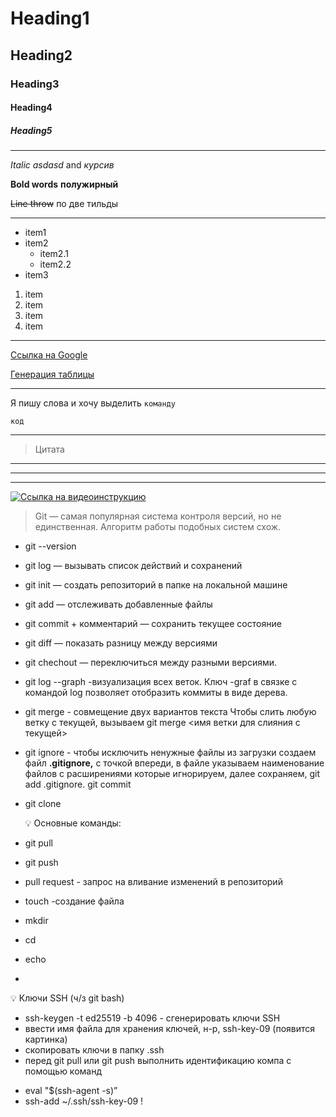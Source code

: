 # Heading1
## Heading2
### Heading3
#### Heading4
##### Heading5
_ _ _
<!-- Выделения --> 

_Italic asdasd_ and *курсив*

__Bold words__ **полужирный**

~~Line throw~~ по две тильды
_ _ _
<!-- Списки --> 
* item1
* item2
    * item2.1
    * item2.2
* item3

1. item
1. item
1. item
4. item
_ _ _
[Ссылка на Google](https://google.com)

[Генерация таблицы](https://www.tablesgenerator.com/markdown_tables)
_ _ _
Я пишу слова и хочу выделить `команду`

```
код

```
_ _ _
<!-- Цитата --> 

>Цитата
<!-- Горизонтальные разделители --> 

***
___
---
<!-- YouTube video --> 

[![Ссылка на видеоинструкцию](https://cdn.htmler.ru/2019/03/1200px-Markdown-mark.svg_.png)](https://www.youtube.com/watch?v=jPKi2Addbxw)

> Git — самая популярная система контроля версий, но не единственная. Алгоритм
работы подобных систем схож.
> 
- git --version
- git log — вызывать список действий и сохранений
- git init — создать репозиторий в папке на локальной машине
- git add — отслеживать добавленные файлы
- git commit + комментарий — сохранить текущее состояние
- git diff — показать разницу между версиями
- git chechout  — переключиться между разными версиями.
- git log --graph -визуализация всех веток. Ключ -graf в связке с командой log позволяет отобразить коммиты в виде дерева.
- git merge - совмещение двух вариантов текста  Чтобы слить любую ветку с текущей, вызываем git merge <имя ветки для слияния с текущей>
- git ignore - чтобы исключить ненужные файлы из загрузки создаем файл **.gitignore,** с точкой впереди, в файле указываем наименование файлов с расширениями которые игнорируем, далее сохраняем, git add .gitignore. git commit
- git clone
    
    <aside>
    💡 Основные команды:
    
    </aside>
    
- git pull
- git push
- pull request - запрос на вливание изменений в репозиторий
- touch -создание файла
- mkdir
- cd
- echo
- 

<aside>
💡 Ключи SSH (ч/з git bash)

</aside>

- ssh-keygen -t ed25519 -b 4096 - сгенерировать ключи SSH
- ввести имя файла для хранения ключей, н-р, ssh-key-09 (появится картинка)
- скопировать ключи в папку .ssh
- перед git pull или git push выполнить идентификацию компа с помощью команд
+ eval "$(ssh-agent -s)” 
+ ssh-add ~/.ssh/ssh-key-09
!